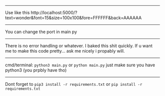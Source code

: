 __________________________________________________________________
Use like this
http://localhost:5000/?text=wonder&font=15&size=100x100&fore=FFFFFF&back=AAAAAA
__________________________________________________________________
You can change the port in main py
__________________________________________________________________
There is no error handling or whatever. I baked this shit quickly. If u want me to make this code pretty...
ask me nicely i propably will.
__________________________________________________________________
cmd/terminal:
`python3 main.py` or `python main.py`
just make sure you have python3 (you prpbly have tho)
__________________________________________________________________
Dont forget to
`pip3 install -r requirements.txt` or `pip install -r requirements.txt`